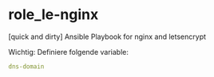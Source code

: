 # role_le-nginx
[quick and dirty] Ansible Playbook for nginx and letsencrypt


Wichtig: Definiere folgende variable:

```yaml
dns-domain
```
